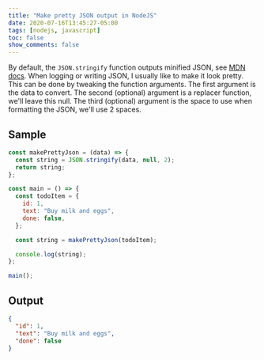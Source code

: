 ```yaml
---
title: "Make pretty JSON output in NodeJS"
date: 2020-07-16T13:45:27-05:00
tags: [nodejs, javascript]
toc: false
show_comments: false
---
```


By default, the `JSON.stringify` function outputs minified JSON, see [MDN docs](https://developer.mozilla.org/en-US/docs/Web/JavaScript/Reference/Global_Objects/JSON/stringify). When logging or writing JSON, I usually like to make it look pretty. This can be done by tweaking the function arguments. The first argument is the data to convert. The second (optional) argument is a replacer function, we'll leave this null. The third (optional) argument is the space to use when formatting the JSON, we'll use 2 spaces. 

## Sample

```js
const makePrettyJson = (data) => {
  const string = JSON.stringify(data, null, 2);
  return string;
};

const main = () => {
  const todoItem = {
    id: 1,
    text: "Buy milk and eggs",
    done: false,
  };

  const string = makePrettyJson(todoItem);

  console.log(string);
};

main();
```

## Output

```json
{
  "id": 1,
  "text": "Buy milk and eggs",
  "done": false
}
```
